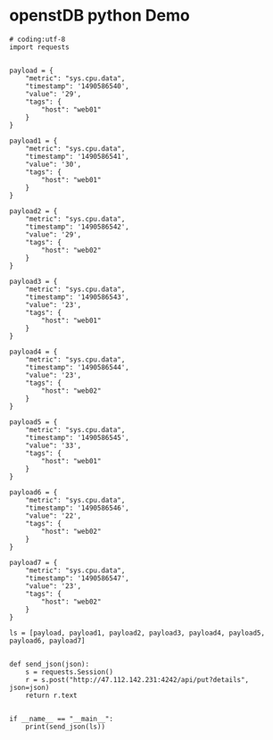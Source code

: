 # openstDB python Demo

	# coding:utf-8
	import requests
	
	
	payload = {
	    "metric": "sys.cpu.data",
	    "timestamp": '1490586540',
	    "value": '29',
	    "tags": {
	        "host": "web01"
	    }
	}
	
	payload1 = {
	    "metric": "sys.cpu.data",
	    "timestamp": '1490586541',
	    "value": '30',
	    "tags": {
	        "host": "web01"
	    }
	}
	
	payload2 = {
	    "metric": "sys.cpu.data",
	    "timestamp": '1490586542',
	    "value": '29',
	    "tags": {
	        "host": "web02"
	    }
	}
	
	payload3 = {
	    "metric": "sys.cpu.data",
	    "timestamp": '1490586543',
	    "value": '23',
	    "tags": {
	        "host": "web01"
	    }
	}
	
	payload4 = {
	    "metric": "sys.cpu.data",
	    "timestamp": '1490586544',
	    "value": '23',
	    "tags": {
	        "host": "web02"
	    }
	}
	
	payload5 = {
	    "metric": "sys.cpu.data",
	    "timestamp": '1490586545',
	    "value": '33',
	    "tags": {
	        "host": "web01"
	    }
	}
	
	payload6 = {
	    "metric": "sys.cpu.data",
	    "timestamp": '1490586546',
	    "value": '22',
	    "tags": {
	        "host": "web02"
	    }
	}
	
	payload7 = {
	    "metric": "sys.cpu.data",
	    "timestamp": '1490586547',
	    "value": '23',
	    "tags": {
	        "host": "web02"
	    }
	}
	
	ls = [payload, payload1, payload2, payload3, payload4, payload5, payload6, payload7]
	
	
	def send_json(json):
	    s = requests.Session()
	    r = s.post("http://47.112.142.231:4242/api/put?details", json=json)
	    return r.text
	
	
	if __name__ == "__main__":
	    print(send_json(ls))